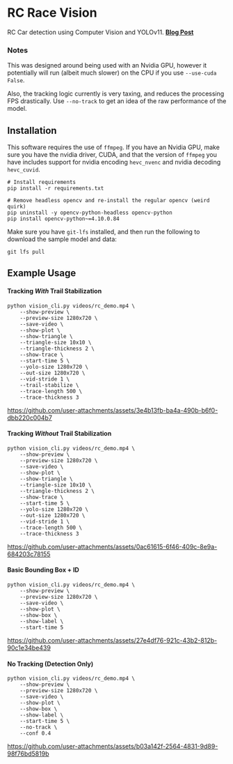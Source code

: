 # RC Race Vision
RC Car detection using Computer Vision and YOLOv11. **[Blog Post](https://ajcasagrande.medium.com/your-next-pit-crew-enhancing-rc-racing-with-computer-vision-bee25c494c69)**

### Notes
This was designed around being used with an Nvidia GPU, however it potentially will run (albeit much slower) on the CPU if you use `--use-cuda False`.

Also, the tracking logic currently is very taxing, and reduces the processing FPS drastically. Use `--no-track` to get an idea of the raw performance of the model.

## Installation

This software requires the use of `ffmpeg`. If you have an Nvidia GPU, make sure you have the nvidia driver, CUDA, and that the version of `ffmpeg` you have includes support for nvidia encoding `hevc_nvenc` and nvidia decoding `hevc_cuvid`.

```shell
# Install requirements
pip install -r requirements.txt

# Remove headless opencv and re-install the regular opencv (weird quirk)
pip uninstall -y opencv-python-headless opencv-python
pip install opencv-python~=4.10.0.84
```

Make sure you have `git-lfs` installed, and then run the following to download the sample model and data:

```shell
git lfs pull
```


## Example Usage

#### Tracking _With_ Trail Stabilization
```shell
python vision_cli.py videos/rc_demo.mp4 \
    --show-preview \
    --preview-size 1280x720 \
    --save-video \
    --show-plot \
    --show-triangle \
    --triangle-size 10x10 \
    --triangle-thickness 2 \
    --show-trace \
    --start-time 5 \
    --yolo-size 1280x720 \
    --out-size 1280x720 \
    --vid-stride 1 \
    --trail-stabilize \
    --trace-length 500 \
    --trace-thickness 3
```

https://github.com/user-attachments/assets/3e4b13fb-ba4a-490b-b6f0-dbb220c004b7


#### Tracking _Without_ Trail Stabilization
```shell
python vision_cli.py videos/rc_demo.mp4 \
    --show-preview \
    --preview-size 1280x720 \
    --save-video \
    --show-plot \
    --show-triangle \
    --triangle-size 10x10 \
    --triangle-thickness 2 \
    --show-trace \
    --start-time 5 \
    --yolo-size 1280x720 \
    --out-size 1280x720 \
    --vid-stride 1 \
    --trace-length 500 \
    --trace-thickness 3
```

https://github.com/user-attachments/assets/0ac61615-6f46-409c-8e9a-684203c78155


#### Basic Bounding Box + ID
```shell
python vision_cli.py videos/rc_demo.mp4 \
    --show-preview \
    --preview-size 1280x720 \
    --save-video \
    --show-plot \
    --show-box \
    --show-label \
    --start-time 5
```

https://github.com/user-attachments/assets/27e4df76-921c-43b2-812b-90c1e34be439


#### No Tracking (Detection Only)
```shell
python vision_cli.py videos/rc_demo.mp4 \
    --show-preview \
    --preview-size 1280x720 \
    --save-video \
    --show-plot \
    --show-box \
    --show-label \
    --start-time 5 \
    --no-track \
    --conf 0.4
```

https://github.com/user-attachments/assets/b03a142f-2564-4831-9d89-98f76bd5819b




